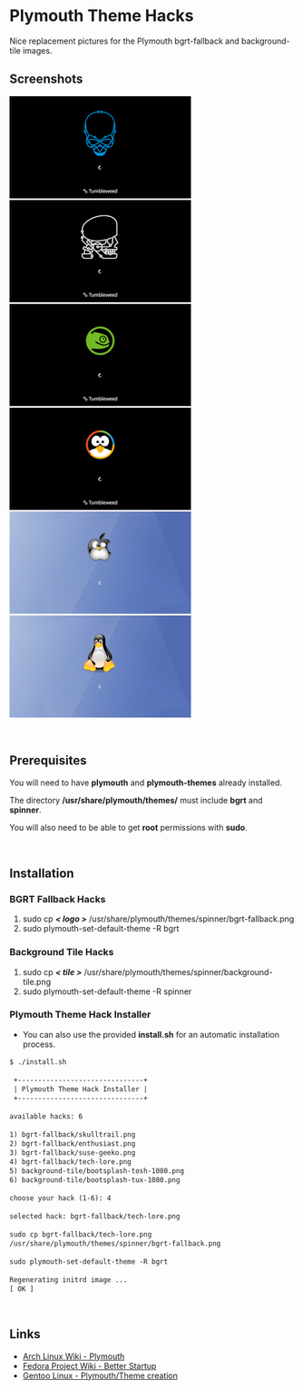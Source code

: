 # Plymouth Theme Hacks

Nice replacement pictures for the Plymouth bgrt-fallback and background-tile images.

## Screenshots

![Enthusiast](screenshot/screenshot-nuc.png)
![Skulltrail](screenshot/screenshot-skull.png)
![SuSE Geeko](screenshot/screenshot-suse.png)
![Tech Lore](screenshot/screenshot-tech.png)
![Silent Tosh](screenshot/screenshot-tosh.png)
![Silent Tux](screenshot/screenshot-tux.png)

&#160;

## Prerequisites

You will need to have **plymouth** and **plymouth-themes** already installed.

The directory **/usr/share/plymouth/themes/** must include **bgrt** and **spinner**.

You will also need to be able to get **root** permissions with **sudo**.

&#160;

## Installation

### BGRT Fallback Hacks
1. sudo cp ***< logo >*** /usr/share/plymouth/themes/spinner/bgrt-fallback.png
2. sudo plymouth-set-default-theme -R bgrt

### Background Tile Hacks
1. sudo cp ***< tile >*** /usr/share/plymouth/themes/spinner/background-tile.png
2. sudo plymouth-set-default-theme -R spinner


### Plymouth Theme Hack Installer

* You can also use the provided **install.sh** for an automatic installation process.

```
$ ./install.sh

 +-------------------------------+
 | Plymouth Theme Hack Installer |
 +-------------------------------+

available hacks: 6

1) bgrt-fallback/skulltrail.png
2) bgrt-fallback/enthusiast.png
3) bgrt-fallback/suse-geeko.png
4) bgrt-fallback/tech-lore.png
5) background-tile/bootsplash-tosh-1080.png
6) background-tile/bootsplash-tux-1080.png

choose your hack (1-6): 4

selected hack: bgrt-fallback/tech-lore.png

sudo cp bgrt-fallback/tech-lore.png /usr/share/plymouth/themes/spinner/bgrt-fallback.png

sudo plymouth-set-default-theme -R bgrt

Regenerating initrd image ...
[ OK ]

```

&#160;

## Links
* [Arch Linux Wiki - Plymouth](https://wiki.archlinux.org/title/Plymouth)
* [Fedora Project Wiki - Better Startup](https://fedoraproject.org/wiki/Features/BetterStartup)
* [Gentoo Linux - Plymouth/Theme creation](https://wiki.gentoo.org/wiki/Plymouth/Theme_creation)
